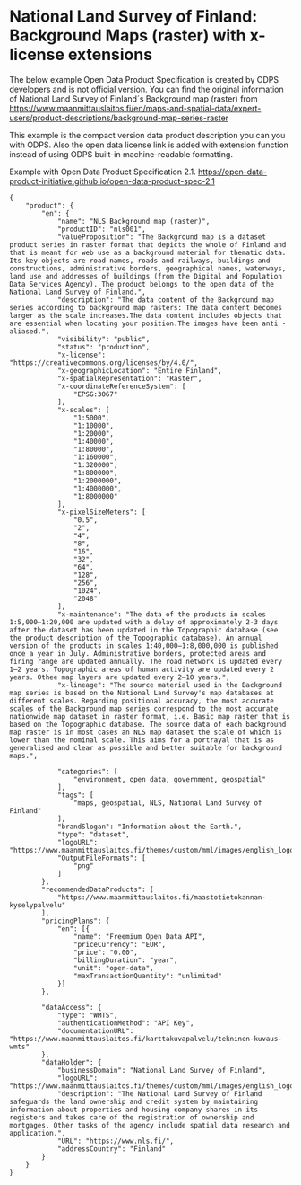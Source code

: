 # National Land Survey of Finland: Background Maps (raster) with x-license extensions

The below example Open Data Product Specification is created by ODPS developers and is not official version. You can find the original information of National Land Survey of Finland´s Background map (raster) from https://www.maanmittauslaitos.fi/en/maps-and-spatial-data/expert-users/product-descriptions/background-map-series-raster

This example is the compact version data product description you can you with ODPS. Also the open data license link is added with extension function instead of using ODPS built-in machine-readable formatting.

Example with Open Data Product Specification 2.1. https://open-data-product-initiative.github.io/open-data-product-spec-2.1

```
{
	"product": {
		"en": {
			"name": "NLS Background map (raster)",
			"productID": "nls001",
			"valueProposition": "The Background map is a dataset product series in raster format that depicts the whole of Finland and that is meant for web use as a background material for thematic data. Its key objects are road names, roads and railways, buildings and                        constructions, administrative borders, geographical names, waterways, land use and addresses of buildings (from the Digital and Population Data Services Agency). The product belongs to the open data of the National Land Survey of Finland.",
			"description": "The data content of the Background map series according to background map rasters: The data content becomes larger as the scale increases.The data content includes objects that are essential when locating your position.The images have been anti - aliased.",
			"visibility": "public",
			"status": "production",
			"x-license": "https://creativecommons.org/licenses/by/4.0/",
			"x-geographicLocation": "Entire Finland",
			"x-spatialRepresentation": "Raster",
			"x-coordinateReferenceSystem": [
				"EPSG:3067"
			],
			"x-scales": [
				"1:5000",
				"1:10000",
				"1:20000",
				"1:40000",
				"1:80000",
				"1:160000",
				"1:320000",
				"1:800000",
				"1:2000000",
				"1:4000000",
				"1:8000000"
			],
			"x-pixelSizeMeters": [
				"0.5",
				"2",
				"4",
				"8",
				"16",
				"32",
				"64",
				"128",
				"256",
				"1024",
				"2048"
			],
			"x-maintenance": "The data of the products in scales 1:5,000‒1:20,000 are updated with a delay of approximately 2-3 days after the dataset has been updated in the Topographic database (see the product description of the Topographic database). An annual version of the products in scales 1:40,000‒1:8,000,000 is published once a year in July. Administrative borders, protected areas and firing range are updated annually. The road network is updated every 1‒2 years. Topographic areas of human activity are updated every 2 years. Othee map layers are updated every 2‒10 years.",
			"x-lineage": "The source material used in the Background map series is based on the National Land Survey's map databases at different scales. Regarding positional accuracy, the most accurate scales of the Background map series correspond to the most accurate nationwide map dataset in raster format, i.e. Basic map raster that is based on the Topographic database. The source data of each background map raster is in most cases an NLS map dataset the scale of which is lower than the nominal scale. This aims for a portrayal that is as generalised and clear as possible and better suitable for background maps.",

			"categories": [
				"environment, open data, government, geospatial"
			],
			"tags": [
				"maps, geospatial, NLS, National Land Survey of Finland"
			],
			"brandSlogan": "Information about the Earth.",
			"type": "dataset",
			"logoURL": "https://www.maanmittauslaitos.fi/themes/custom/mml/images/english_logo_rgb.svg",
			"OutputFileFormats": [
				"png"
			]
		},
		"recommendedDataProducts": [
			"https://www.maanmittauslaitos.fi/maastotietokannan-kyselypalvelu"
		],
		"pricingPlans": {
			"en": [{
				"name": "Freemium Open Data API",
				"priceCurrency": "EUR",
				"price": "0.00",
				"billingDuration": "year",
				"unit": "open-data",
				"maxTransactionQuantity": "unlimited"
			}]
		},

		"dataAccess": {
			"type": "WMTS",
			"authenticationMethod": "API Key",
			"documentationURL": "https://www.maanmittauslaitos.fi/karttakuvapalvelu/tekninen-kuvaus-wmts"
		},
		"dataHolder": {
			"businessDomain": "National Land Survey of Finland",
			"logoURL": "https://www.maanmittauslaitos.fi/themes/custom/mml/images/english_logo_rgb.svg",
			"description": "The National Land Survey of Finland safeguards the land ownership and credit system by maintaining information about properties and housing company shares in its registers and takes care of the registration of ownership and mortgages. Other tasks of the agency include spatial data research and application.",
			"URL": "https://www.nls.fi/",
			"addressCountry": "Finland"
		}
	}
}

